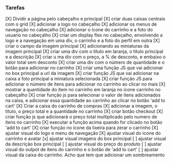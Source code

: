  ### Tarefas
 [X] Dividir a página pelo cabeçalho e principal
 [X] criar duas caixas centrais com o grid
 [X] adicionar a logo no cabeçalho
 [X] adicionar os menus de navegação no cabeçalho
 [X] adicionar o ícone do carrinho e a foto do usuario no cabeçalho
 [X] criar um display flex no cabeçalho, envolvendo a logo e a navegação em uma div, o carrinho e a foto do perfil em outra
 [X] criar o campo da imagem principal
 [X] adicionando as miniaturas da imagem principal
 [X] criar uma div com o título em laranja, o titulo principal e a descrição
 [X] criar u ma div com o preço, a % de desconto, e embaixo o valor total sem desconto
 [X] criar uma div com o número de quantidade e o botão para adicionar no carrinho
 [X] criar uma função JS que vai adicionar no box principal a url da imagem
 [X] criar função JS que vai adicionar na caixa a foto principal a miniatura selecionada
 [X] criar função JS para adicionar o número de ítens para adicionar no carrinho ao clicar no mais
 [X] mostrar a quantidade do ítem no carrinho em laranja no ícone carrinho no cabeçalho 
 [X] criar função js para selecionar o valor de ítens adicionados na caixa, e adicionar essa quantidade ao carrinho ao clicar no botão 'add to cart'
 [X] Criar a caixa do carrinho de compras
 [X] adicionar a imagem, o título, o preço total e a quantidade no carrinho
 [X] criar botão checkout
 [X] criar função js que adicionará o preço total multiplicado pelo numero de itens no carrinho
 [X] executar a função acima quando for clicado no botão 'add to cart'
 [X] criar função no ícone da lixeira para zerar o carrinho
 [X] ajustar visual do logo e menu de navegação
 [X] ajustar visual do ícone do carrinho e avatar
 [x] ajustar visual imagens do box principal
 [ ] ajustar visual da descrição box principal
 [ ] ajustar visual do preço do produto
 [ ] ajustar visual do outpot de ítens do carrinho e o botão de 'add to cart'
 [ ] ajustar visual da caixa do carrinho. Acho que tem que adicionar um sombreamento

 